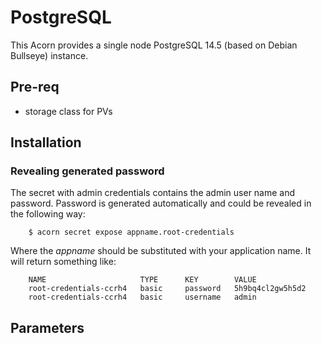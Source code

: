 # PostgreSQL

This Acorn provides a single node PostgreSQL 14.5 (based on Debian Bullseye) instance.

## Pre-req

- storage class for PVs

## Installation

### Revealing generated password

The secret with admin credentials contains the admin user name and password. Password is generated automatically and could be revealed in the following way:

        $ acorn secret expose appname.root-credentials

Where the _appname_ should be substituted with your application name. It will return something like:

        NAME                     TYPE      KEY        VALUE
        root-credentials-ccrh4   basic     password   5h9bq4cl2gw5h5d2
        root-credentials-ccrh4   basic     username   admin
        

## Parameters